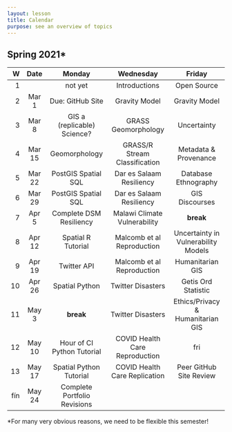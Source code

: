 ```yaml
---
layout: lesson
title: Calendar
purpose: see an overview of topics
---
```


## Spring 2021*

W | Date | Monday | Wednesday | Friday
--: | :--: | :--: | :--: | :--:
1 | | not yet | Introductions | Open Source
2 | Mar 1 | Due: GitHub Site | Gravity Model | Gravity Model
3 | Mar 8 | GIS a (replicable) Science? | GRASS Geomorphology | Uncertainty
4 | Mar 15 | Geomorphology | GRASS/R Stream Classification | Metadata & Provenance
5 | Mar 22 | PostGIS Spatial SQL | Dar es Salaam Resiliency | Database Ethnography
6 | Mar 29 | PostGIS Spatial SQL | Dar es Salaam Resiliency | GIS Discourses
7 | Apr 5 | Complete DSM Resiliency | Malawi Climate Vulnerability | **break**
8 | Apr 12 | Spatial R Tutorial | Malcomb et al Reproduction | Uncertainty in Vulnerability Models
9 | Apr 19 | Twitter API | Malcomb et al Reproduction | Humanitarian GIS
10 | Apr 26 | Spatial Python | Twitter Disasters | Getis Ord Statistic
11 | May 3 | **break** | Twitter Disasters | Ethics/Privacy & Humanitarian GIS
12 | May 10 | Hour of CI Python Tutorial | COVID Health Care Reproduction | fri
13 | May 17 | Spatial Python Tutorial | COVID Health Care Replication | Peer GitHub Site Review
fín | May 24 | Complete Portfolio Revisions |  | 

*For many very obvious reasons, we need to be flexible this semester!
